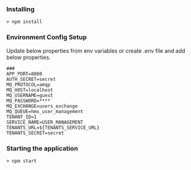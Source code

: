 ### Installing
```
> npm install
```

### Environment Config Setup

Update below properties from env variables or create .env file and add below properties.
```
### 
APP_PORT=8000
AUTH_SECRET=secret
MQ_PROTOCOL=amqp
MQ_HOST=localhost
MQ_USERNAME=guest
MQ_PASSWORD=****
MQ_EXCHANGE=users_exchange
MQ_QUEUE=hms_user_management
TENANT_ID=1
SERVICE_NAME=USER_MANAGEMENT
TENANTS_URL=${TENANTS_SERVICE_URL}
TENANTS_SECRET=secret
```

### Starting the application
```
> npm start
```
